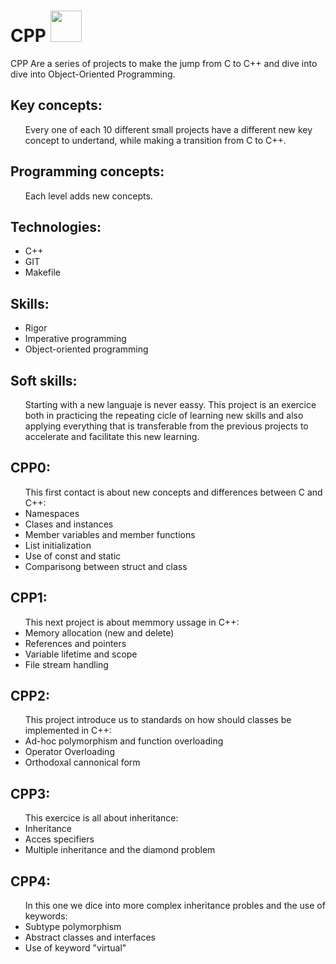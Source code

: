 # CPP <img src="https://media.tenor.com/-BjTGPdDJNAAAAAi/cpp-cplusplus.gif" width="50px">
<p>
  CPP Are a series of projects to make the jump from C to C++ and dive into dive into Object-Oriented Programming.
</p>


## Key concepts:
<ul>
Every one of each 10 different small projects have a different new key concept to undertand, while making a transition from C to C++.
</ul>

## Programming concepts:
<ul>
Each level adds new concepts.
  </ul>

## Technologies:
<ul>
  <li>C++</li>
  <li>GIT</li>
  <li>Makefile</li>
</ul>

## Skills:
<ul>
  <li>Rigor</li>
  <li>Imperative programming</li>
  <li>Object-oriented programming</li>
</ul>

## Soft skills:
<ul>
  Starting with a new languaje is never eassy. This project is an exercice both in practicing the repeating cicle of learning new skills and also applying everything that is transferable from the previous projects to accelerate and facilitate this new learning.
</ul>


## CPP0:
<ul>
  This first contact is about new concepts and differences between C and C++:
  <li>Namespaces</li>
  <li>Clases and instances</li>
  <li>Member variables and member functions</li>
  <li>List initialization</li>
  <li>Use of const and static</li> 
  <li>Comparisong between struct and class</li>
  </ul>

## CPP1:
<ul>
  This next project is about memmory ussage in C++:
  <li>Memory allocation (new and delete)</li>
  <li>References and pointers</li>
  <li>Variable lifetime and scope</li>
  <li>File stream handling</li>
  </ul>

## CPP2:
<ul>
  This project introduce us to standards on how should classes be implemented in C++:
  <li>Ad-hoc polymorphism and function overloading</li>
  <li>Operator Overloading</li>
  <li>Orthodoxal cannonical form</li>
  </ul>

## CPP3:
<ul>
  This exercice is all about inheritance:
  <li>Inheritance</li>
  <li>Acces specifiers</li>
  <li>Multiple inheritance and the diamond problem</li>
  </ul>

  ## CPP4:
<ul>
  In this one we dice into more complex inheritance probles and the use of keywords:
  <li>Subtype polymorphism</li>
  <li>Abstract classes and interfaces</li>
  <li>Use of keyword "virtual"</li>
  </ul>
